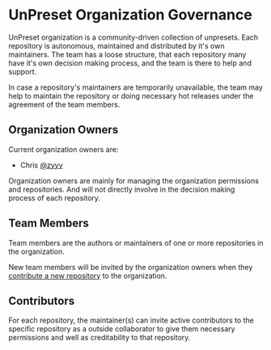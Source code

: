 # UnPreset Organization Governance

UnPreset organization is a community-driven collection of unpresets. Each repository is autonomous, maintained and distributed by it's own maintainers. The team has a loose structure, that each repository many have it's own decision making process, and the team is there to help and support.

In case a repository's maintainers are temporarily unavailable, the team may help to maintain the repository or doing necessary hot releases under the agreement of the team members.

## Organization Owners

Current organization owners are:

- Chris [@zyyv](https://github.com/zyyv)

Organization owners are mainly for managing the organization permissions and repositories. And will not directly involve in the decision making process of each repository.

## Team Members

Team members are the authors or maintainers of one or more repositories in the organization. 

New team members will be invited by the organization owners when they [contribute a new repository](./PACKAGE_CONTRIBUTE.md) to the organization.

## Contributors

For each repository, the maintainer(s) can invite active contributors to the specific repository as a outside collaborator to give them necessary permissions and well as creditability to that repository.
